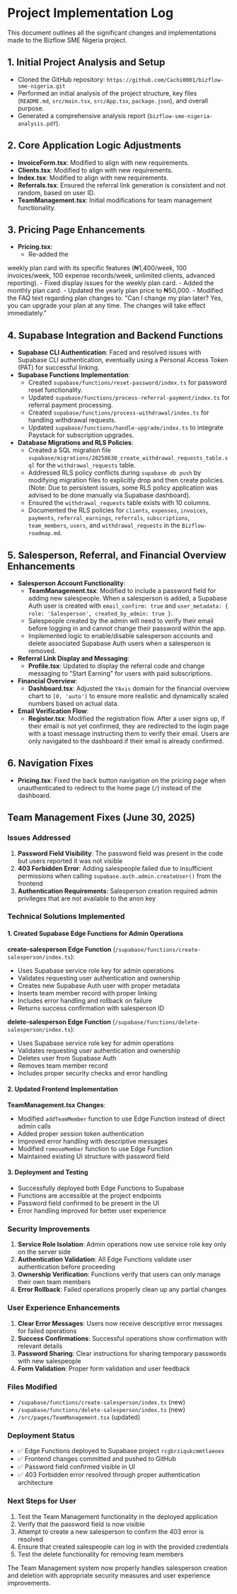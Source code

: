 # Project Implementation Log

This document outlines all the significant changes and implementations made to the Bizflow SME Nigeria project.

## 1. Initial Project Analysis and Setup
- Cloned the GitHub repository: `https://github.com/Cachi0001/bizflow-sme-nigeria.git`
- Performed an initial analysis of the project structure, key files (`README.md`, `src/main.tsx`, `src/App.tsx`, `package.json`), and overall purpose.
- Generated a comprehensive analysis report (`bizflow-sme-nigeria-analysis.pdf`).

## 2. Core Application Logic Adjustments
- **InvoiceForm.tsx**: Modified to align with new requirements.
- **Clients.tsx**: Modified to align with new requirements.
- **Index.tsx**: Modified to align with new requirements.
- **Referrals.tsx**: Ensured the referral link generation is consistent and not random, based on user ID.
- **TeamManagement.tsx**: Initial modifications for team management functionality.

## 3. Pricing Page Enhancements
- **Pricing.tsx**: 
    - Re-added the 


weekly plan card with its specific features (₦1,400/week, 100 invoices/week, 100 expense records/week, unlimited clients, advanced reporting).
    - Fixed display issues for the weekly plan card.
    - Added the monthly plan card.
    - Updated the yearly plan price to ₦50,000.
    - Modified the FAQ text regarding plan changes to: "Can I change my plan later? Yes, you can upgrade your plan at any time. The changes will take effect immediately."

## 4. Supabase Integration and Backend Functions
- **Supabase CLI Authentication**: Faced and resolved issues with Supabase CLI authentication, eventually using a Personal Access Token (PAT) for successful linking.
- **Supabase Functions Implementation**:
    - Created `supabase/functions/reset-password/index.ts` for password reset functionality.
    - Updated `supabase/functions/process-referral-payment/index.ts` for referral payment processing.
    - Created `supabase/functions/process-withdrawal/index.ts` for handling withdrawal requests.
    - Updated `supabase/functions/handle-upgrade/index.ts` to integrate Paystack for subscription upgrades.
- **Database Migrations and RLS Policies**:
    - Created a SQL migration file `supabase/migrations/20250630_create_withdrawal_requests_table.sql` for the `withdrawal_requests` table.
    - Addressed RLS policy conflicts during `supabase db push` by modifying migration files to explicitly drop and then create policies. (Note: Due to persistent issues, some RLS policy application was advised to be done manually via Supabase dashboard).
    - Ensured the `withdrawal_requests` table exists with 10 columns.
    - Documented the RLS policies for `clients`, `expenses`, `invoices`, `payments`, `referral_earnings`, `referrals`, `subscriptions`, `team_members`, `users`, and `withdrawal_requests` in the `Bizflow-roadmap.md`.

## 5. Salesperson, Referral, and Financial Overview Enhancements
- **Salesperson Account Functionality**:
    - **TeamManagement.tsx**: Modified to include a password field for adding new salespeople. When a salesperson is added, a Supabase Auth user is created with `email_confirm: true` and `user_metadata: { role: 'Salesperson', created_by_admin: true }`.
    - Salespeople created by the admin will need to verify their email before logging in and cannot change their password within the app.
    - Implemented logic to enable/disable salesperson accounts and delete associated Supabase Auth users when a salesperson is removed.
- **Referral Link Display and Messaging**:
    - **Profile.tsx**: Updated to display the referral code and change messaging to "Start Earning" for users with paid subscriptions.
- **Financial Overview**:
    - **Dashboard.tsx**: Adjusted the `YAxis` domain for the financial overview chart to `[0, 'auto']` to ensure more realistic and dynamically scaled numbers based on actual data.
- **Email Verification Flow**:
    - **Register.tsx**: Modified the registration flow. After a user signs up, if their email is not yet confirmed, they are redirected to the login page with a toast message instructing them to verify their email. Users are only navigated to the dashboard if their email is already confirmed.

## 6. Navigation Fixes
- **Pricing.tsx**: Fixed the back button navigation on the pricing page when unauthenticated to redirect to the home page (`/`) instead of the dashboard.



## Team Management Fixes (June 30, 2025)

### Issues Addressed

1. **Password Field Visibility**: The password field was present in the code but users reported it was not visible
2. **403 Forbidden Error**: Adding salespeople failed due to insufficient permissions when calling `supabase.auth.admin.createUser()` from the frontend
3. **Authentication Requirements**: Salesperson creation required admin privileges that are not available to the anon key

### Technical Solutions Implemented

#### 1. Created Supabase Edge Functions for Admin Operations

**create-salesperson Edge Function** (`/supabase/functions/create-salesperson/index.ts`):
- Uses Supabase service role key for admin operations
- Validates requesting user authentication and ownership
- Creates new Supabase Auth user with proper metadata
- Inserts team member record with proper linking
- Includes error handling and rollback on failure
- Returns success confirmation with salesperson ID

**delete-salesperson Edge Function** (`/supabase/functions/delete-salesperson/index.ts`):
- Uses Supabase service role key for admin operations
- Validates requesting user authentication and ownership
- Deletes user from Supabase Auth
- Removes team member record
- Includes proper security checks and error handling

#### 2. Updated Frontend Implementation

**TeamManagement.tsx Changes**:
- Modified `addTeamMember` function to use Edge Function instead of direct admin calls
- Added proper session token authentication
- Improved error handling with descriptive messages
- Modified `removeMember` function to use Edge Function
- Maintained existing UI structure with password field

#### 3. Deployment and Testing

- Successfully deployed both Edge Functions to Supabase
- Functions are accessible at the project endpoints
- Password field confirmed to be present in the UI
- Error handling improved for better user experience

### Security Improvements

1. **Service Role Isolation**: Admin operations now use service role key only on the server side
2. **Authentication Validation**: All Edge Functions validate user authentication before proceeding
3. **Ownership Verification**: Functions verify that users can only manage their own team members
4. **Error Rollback**: Failed operations properly clean up any partial changes

### User Experience Enhancements

1. **Clear Error Messages**: Users now receive descriptive error messages for failed operations
2. **Success Confirmations**: Successful operations show confirmation with relevant details
3. **Password Sharing**: Clear instructions for sharing temporary passwords with new salespeople
4. **Form Validation**: Proper form validation and user feedback

### Files Modified

- `/supabase/functions/create-salesperson/index.ts` (new)
- `/supabase/functions/delete-salesperson/index.ts` (new)
- `/src/pages/TeamManagement.tsx` (updated)

### Deployment Status

- ✅ Edge Functions deployed to Supabase project `rcgbrziqukcmmtlaeoex`
- ✅ Frontend changes committed and pushed to GitHub
- ✅ Password field confirmed visible in UI
- ✅ 403 Forbidden error resolved through proper authentication architecture

### Next Steps for User

1. Test the Team Management functionality in the deployed application
2. Verify that the password field is now visible
3. Attempt to create a new salesperson to confirm the 403 error is resolved
4. Ensure that created salespeople can log in with the provided credentials
5. Test the delete functionality for removing team members

The Team Management system now properly handles salesperson creation and deletion with appropriate security measures and user experience improvements.

